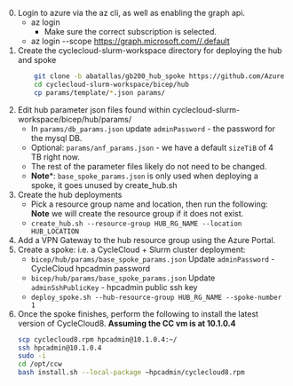
0. Login to azure via the az cli, as well as enabling the graph api.
    * az login
        * Make sure the correct subscription is selected.
    * az login --scope https://graph.microsoft.com//.default
0. Create the cyclecloud-slurm-workspace directory for deploying the hub and spoke
    ```bash
        git clone -b abatallas/gb200_hub_spoke https://github.com/Azure/cyclecloud-slurm-workspace.git
        cd cyclecloud-slurm-workspace/bicep/hub
        cp params/template/*.json params/
    ```
2. Edit hub parameter json files found within cyclecloud-slurm-workspace/bicep/hub/params/
    * In `params/db_params.json` update `adminPassword` - the password for the mysql DB.
    * Optional: `params/anf_params.json` - we have a default `sizeTiB` of 4 TB right now.
    * The rest of the parameter files likely do not need to be changed.
    * **Note***: `base_spoke_params.json` is only used when deploying a spoke, it goes unused by create_hub.sh
3. Create the hub deployments
    * Pick a resource group name and location, then run the following: **Note** we will create the resource group if it does not exist.
    * `create_hub.sh --resource-group HUB_RG_NAME --location HUB_LOCATION`
4. Add a VPN Gateway to the hub resource group using the Azure Portal.
5. Create a spoke: i.e. a CycleCloud + Slurm cluster deployment:
    * `bicep/hub/params/base_spoke_params.json` Update `adminPassword` - CycleCloud hpcadmin password
    * `bicep/hub/params/base_spoke_params.json` Update `adminSshPublicKey` - hpcadmin public ssh key
    * `deploy_spoke.sh --hub-resource-group HUB_RG_NAME --spoke-number 1`
6. Once the spoke finishes, perform the following to install the latest version of CycleCloud8. **Assuming the CC vm is at 10.1.0.4**
    ```bash
    scp cyclecloud8.rpm hpcadmin@10.1.0.4:~/
    ssh hpcadmin@10.1.0.4
    sudo -i
    cd /opt/ccw
    bash install.sh --local-package ~hpcadmin/cyclecloud8.rpm
    ```
